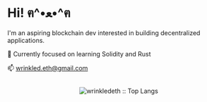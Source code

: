 # Hi! ฅ^•ﻌ•^ฅ

I'm an aspiring blockchain dev interested in building decentralized applications.

🌱 Currently focused on learning Solidity and Rust

📫 wrinkled.eth@gmail.com


<h2 align="center"> </h2>

<p align="center"><img src="https://github-readme-stats.vercel.app/api/top-langs/?username=wrinkledeth&langs_count=10&theme=tokyonight&layout=compact" alt="wrinkledeth :: Top Langs" /></p>

<!---

<p align="center"><img src="https://github-readme-stats.vercel.app/api?username=wrinkledeth&show_icons=true&theme=synthwave" alt="duguosheng :: Profile Stats" /></p>

WrinkledEth/WrinkledEth is a ✨ special ✨ repository because its `README.md` (this file) appears on your GitHub profile.
You can click the Preview link to take a look at your changes.
--->


